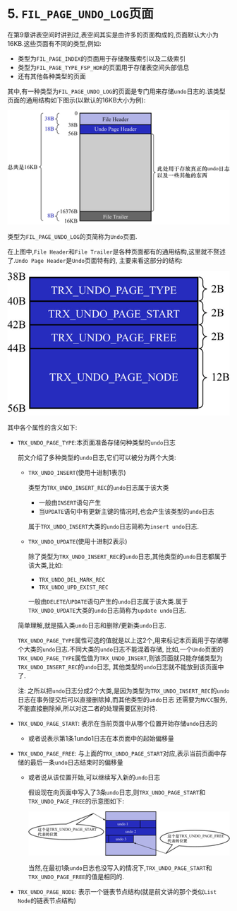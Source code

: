 # 5. `FIL_PAGE_UNDO_LOG`页面

在第9章讲表空间时讲到过,表空间其实是由许多的页面构成的,页面默认大小为16KB.这些页面有不同的类型,例如:

- 类型为`FIL_PAGE_INDEX`的页面用于存储聚簇索引以及二级索引
- 类型为`FIL_PAGE_TYPE_FSP_HDR`的页面用于存储表空间头部信息
- 还有其他各种类型的页面

其中,有一种类型为`FIL_PAGE_UNDO_LOG`的页面是专门用来存储`undo`日志的.该类型页面的通用结构如下图示(以默认的16KB大小为例):

![FIL_PAGE_TYPE_FSP_HDR类型的页面的通用结构](./img/FIL_PAGE_TYPE_FSP_HDR类型的页面的通用结构.jpg)

类型为`FIL_PAGE_UNDO_LOG`的页简称为`Undo`页面.

在上图中,`File Header`和`File Trailer`是各种页面都有的通用结构,这里就不赘述了.`Undo Page Header`是`Undo`页面特有的,
主要来看这部分的结构:

![Undo_Page_Header的结构](./img/Undo_Page_Header的结构.jpg)

其中各个属性的含义如下:

- `TRX_UNDO_PAGE_TYPE`:本页面准备存储何种类型的`undo`日志

    前文介绍了多种类型的`undo`日志,它们可以被分为两个大类:
    
    - `TRX_UNDO_INSERT`(使用十进制1表示)
    
        类型为`TRX_UNDO_INSERT_REC`的`undo`日志属于该大类
        
        - 一般由`INSERT`语句产生
        - 当`UPDATE`语句中有更新主键的情况时,也会产生该类型的`undo`日志
        
        属于`TRX_UNDO_INSERT`大类的`undo`日志简称为`insert undo`日志.

    - `TRX_UNDO_UPDATE`(使用十进制2表示)
    
        除了类型为`TRX_UNDO_INSERT_REC`的`undo`日志,其他类型的`undo`日志都属于该大类,比如:
      
        - `TRX_UNDO_DEL_MARK_REC`
        - `TRX_UNDO_UPD_EXIST_REC`
        
        一般由`DELETE`/`UPDATE`语句产生的`undo`日志属于该大类.属于`TRX_UNDO_UPDATE`大类的`undo`日志简称为`update undo`日志.

    简单理解,就是插入类`undo`日志和删除/更新类`undo`日志.

    `TRX_UNDO_PAGE_TYPE`属性可选的值就是以上这2个,用来标记本页面用于存储哪个大类的`undo`日志.不同大类的`undo`日志不能混着存储,
    比如,一个`Undo`页面的`TRX_UNDO_PAGE_TYPE`属性值为`TRX_UNDO_INSERT`,则该页面就只能存储类型为`TRX_UNDO_INSERT_REC`的`undo`日志,
    其他类型的`undo`日志就不能放到该页面中了.

    注: 之所以把`undo`日志分成2个大类,是因为类型为`TRX_UNDO_INSERT_REC`的`undo`日志在事务提交后可以直接删除掉,而其他类型的`undo`日志
    还需要为`MVCC`服务,不能直接删除掉,所以对这二者的处理需要区别对待.

- `TRX_UNDO_PAGE_START`: 表示在当前页面中从哪个位置开始存储`undo`日志的
  - 或者说表示第1条1undo1日志在本页面中的起始偏移量
- `TRX_UNDO_PAGE_FREE`: 与上面的`TRX_UNDO_PAGE_START`对应,表示当前页面中存储的最后一条`undo`日志结束时的偏移量
  - 或者说从该位置开始,可以继续写入新的`undo`日志

    假设现在向页面中写入了3条`undo`日志,则`TRX_UNDO_PAGE_START`和`TRX_UNDO_PAGE_FREE`的示意图如下:
    
    ![TRX_UNDO_PAGE_START和TRX_UNDO_PAGE_FREE的示意图](./img/TRX_UNDO_PAGE_START和TRX_UNDO_PAGE_FREE的示意图.jpg)
    
    当然,在最初1条`undo`日志也没写入的情况下,`TRX_UNDO_PAGE_START`和`TRX_UNDO_PAGE_FREE`的值是相同的.

- `TRX_UNDO_PAGE_NODE`: 表示一个链表节点结构(就是前文讲的那个类似`List Node`的链表节点结构)
